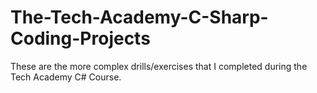 # The-Tech-Academy-C-Sharp-Coding-Projects

These are the more complex drills/exercises that I completed during the Tech Academy C# Course.
